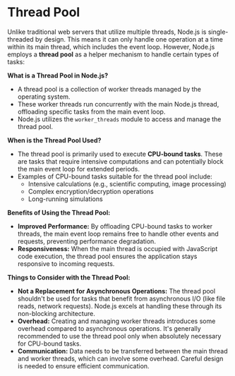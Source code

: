 # Thread Pool

Unlike traditional web servers that utilize multiple threads, Node.js is single-threaded by design. This means it can only handle one operation at a time within its main thread, which includes the event loop. However, Node.js employs a **thread pool** as a helper mechanism to handle certain types of tasks:

**What is a Thread Pool in Node.js?**

- A thread pool is a collection of worker threads managed by the operating system.
- These worker threads run concurrently with the main Node.js thread, offloading specific tasks from the main event loop.
- Node.js utilizes the `worker_threads` module to access and manage the thread pool.

**When is the Thread Pool Used?**

- The thread pool is primarily used to execute **CPU-bound tasks**. These are tasks that require intensive computations and can potentially block the main event loop for extended periods.
- Examples of CPU-bound tasks suitable for the thread pool include:
  - Intensive calculations (e.g., scientific computing, image processing)
  - Complex encryption/decryption operations
  - Long-running simulations

**Benefits of Using the Thread Pool:**

- **Improved Performance:** By offloading CPU-bound tasks to worker threads, the main event loop remains free to handle other events and requests, preventing performance degradation.
- **Responsiveness:** When the main thread is occupied with JavaScript code execution, the thread pool ensures the application stays responsive to incoming requests.

**Things to Consider with the Thread Pool:**

- **Not a Replacement for Asynchronous Operations:** The thread pool shouldn't be used for tasks that benefit from asynchronous I/O (like file reads, network requests). Node.js excels at handling these through its non-blocking architecture.
- **Overhead:** Creating and managing worker threads introduces some overhead compared to asynchronous operations. It's generally recommended to use the thread pool only when absolutely necessary for CPU-bound tasks.
- **Communication:** Data needs to be transferred between the main thread and worker threads, which can involve some overhead. Careful design is needed to ensure efficient communication.